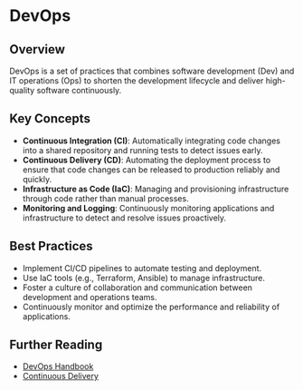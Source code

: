 # DevOps

## Overview

DevOps is a set of practices that combines software development (Dev) and IT operations (Ops) to shorten the development lifecycle and deliver high-quality software continuously.

## Key Concepts

- **Continuous Integration (CI)**: Automatically integrating code changes into a shared repository and running tests to detect issues early.
- **Continuous Delivery (CD)**: Automating the deployment process to ensure that code changes can be released to production reliably and quickly.
- **Infrastructure as Code (IaC)**: Managing and provisioning infrastructure through code rather than manual processes.
- **Monitoring and Logging**: Continuously monitoring applications and infrastructure to detect and resolve issues proactively.

## Best Practices

- Implement CI/CD pipelines to automate testing and deployment.
- Use IaC tools (e.g., Terraform, Ansible) to manage infrastructure.
- Foster a culture of collaboration and communication between development and operations teams.
- Continuously monitor and optimize the performance and reliability of applications.

## Further Reading

- [DevOps Handbook](https://itrevolution.com/book/the-devops-handbook/)
- [Continuous Delivery](https://continuousdelivery.com/)
